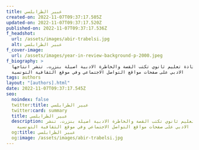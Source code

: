 ```yaml
---
title: عبير الطرابلسي
created-on: 2022-11-07T09:37:17.505Z
updated-on: 2022-11-07T09:37:17.520Z
published-on: 2022-11-07T09:37:17.536Z
f_headshot:
  url: /assets/images/abir-trabelsi.jpg
  alt: عبير الطرابلسي
f_cover-image:
  url: /assets/images/year-in-review-background-p-2000.jpeg
f_biography: >
  استاذة تعليم ثانوي تكتب القصة والخاطرة الادبية اصيلة بنزرت. تنشر انتاجها
  الادبي على صفحات مواقع التواصل الاجتماعي وفي موقع الثقافية التونسية
tags: authors
layout: "[authors].html"
date: 2022-11-07T09:37:17.545Z
seo:
  noindex: false
  twitter:title: عبير الطرابلسي
  twitter:card: summary
  title: عبير الطرابلسي
  description: استاذة تعليم ثانوي تكتب القصة والخاطرة الادبية اصيلة بنزرت. تنشر
    انتاجها الادبي على صفحات مواقع التواصل الاجتماعي وفي موقع الثقافية التونسية
  og:title: عبير الطرابلسي
  og:image: /assets/images/abir-trabelsi.jpg
---
```

